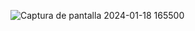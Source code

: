 ![Captura de pantalla 2024-01-18 165500](https://github.com/a2r2aaa/androidApi/assets/40769259/08e75508-b064-4ba8-8c5a-0e355de69cc4)
